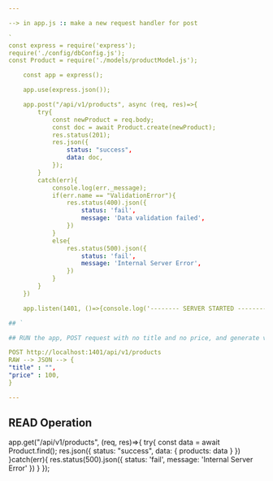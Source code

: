 ```yaml
---

--> in app.js :: make a new request handler for post

`
const express = require('express');
require('./config/dbConfig.js');
const Product = require('./models/productModel.js');

    const app = express();

    app.use(express.json());

    app.post("/api/v1/products", async (req, res)=>{
        try{
            const newProduct = req.body;
            const doc = await Product.create(newProduct);
            res.status(201);
            res.json({
                status: "success",
                data: doc,
            });
        }
        catch(err){
            console.log(err._message);
            if(err.name == "ValidationError"){
                res.status(400).json({
                    status: 'fail',
                    message: 'Data validation failed',
                })
            }
            else{
                res.status(500).json({
                    status: 'fail',
                    message: 'Internal Server Error',
                })
            }
        }
    })

    app.listen(1401, ()=>{console.log('-------- SERVER STARTED --------');})

## `

## RUN the app, POST request with no title and no price, and generate validation error

POST http://localhost:1401/api/v1/products
RAW --> JSON --> {
"title" : "",
"price" : 100,
}

---
```


## READ Operation

app.get("/api/v1/products", (req, res)=>{
try{
const data = await Product.find();
res.json({
status: "success",
data: {
products: data
}
})
}catch(err){
res.status(500).json({
status: 'fail',
message: 'Internal Server Error'
})
}
});
